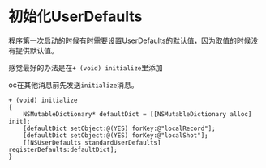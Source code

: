 # 初始化UserDefaults

程序第一次启动的时候有时需要设置UserDefaults的默认值，因为取值的时候没有提供默认值。

感觉最好的办法是在`+ (void) initialize`里添加

oc在其他消息前先发送`initialize`消息。

```
+ (void) initialize
{
    NSMutableDictionary* defaultDict = [[NSMutableDictionary alloc] init];
    [defaultDict setObject:@(YES) forKey:@"localRecord"];
    [defaultDict setObject:@(YES) forKey:@"localShot"];
    [[NSUserDefaults standardUserDefaults] registerDefaults:defaultDict];
}
```
